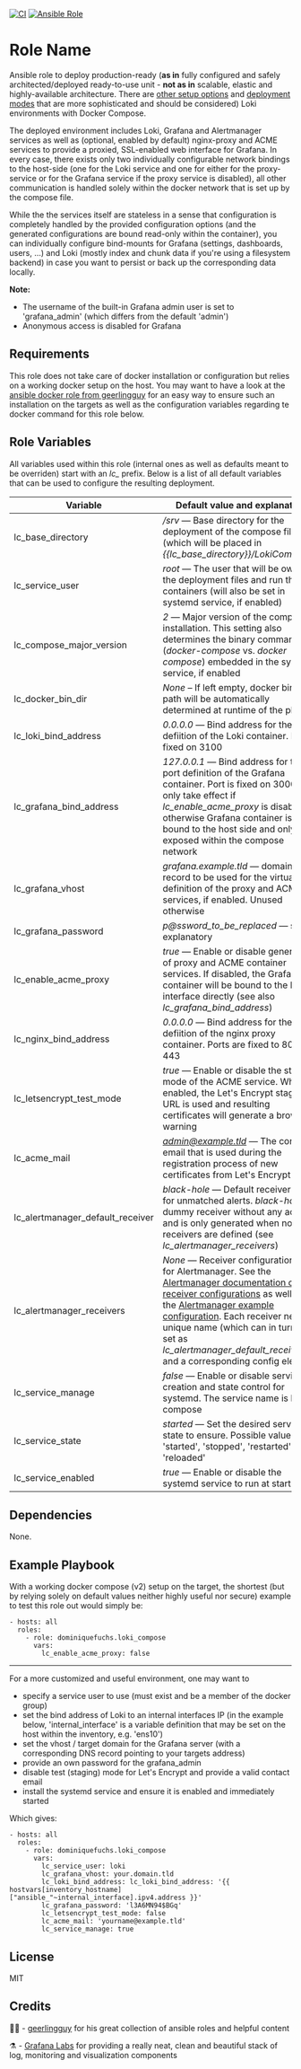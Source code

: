 [![CI](https://github.com/DominiqueFuchs/ansible-loki-compose/actions/workflows/ci.yaml/badge.svg?branch=main&event=push)](https://github.com/DominiqueFuchs/ansible-loki-compose/actions/workflows/ci.yaml)
[![Ansible Role](https://img.shields.io/ansible/role/62267?label=galaxy&logo=ansible)](https://galaxy.ansible.com/dominiquefuchs/loki_compose)

Role Name
=========

Ansible role to deploy production-ready (**as in** fully configured and safely architected/deployed ready-to-use unit - **not as in** scalable, elastic and highly-available architecture. There are [other setup options](https://grafana.com/docs/loki/latest/installation/) and [deployment modes](https://grafana.com/docs/loki/latest/fundamentals/architecture/deployment-modes/) that are more sophisticated and should be considered) Loki environments with Docker Compose.

The deployed environment includes Loki, Grafana and Alertmanager services as well as (optional, enabled by default) nginx-proxy and ACME services to provide a proxied, SSL-enabled web interface for Grafana. In every case, there exists only two individually configurable network bindings to the host-side (one for the Loki service and one for either for the proxy-service or for the Grafana service if the proxy service is disabled), all other communication is handled solely within the docker network that is set up by the compose file.

While the the services itself are stateless in a sense that configuration is completely handled by the provided configuration options (and the generated configurations are bound read-only within the container), you can individually configure bind-mounts for Grafana (settings, dashboards, users, ...) and Loki (mostly index and chunk data if you're using a filesystem backend) in case you want to persist or back up the corresponding data locally.

**Note:**
* The username of the built-in Grafana admin user is set to 'grafana_admin' (which differs from the default 'admin')
* Anonymous access is disabled for Grafana

Requirements
------------

This role does not take care of docker installation or configuration but relies on a working docker setup on the host. You may want to have a look at the [ansible docker role from geerlingguy](https://github.com/geerlingguy/ansible-role-docker) for an easy way to ensure such an installation on the targets as well as the configuration variables regarding te docker command for this role below.

Role Variables
--------------

All variables used within this role (internal ones as well as defaults meant to be overriden) start with an *lc_* prefix. Below is a list of all default variables that can be used to configure the resulting deployment.

| Variable                  | Default value and explanation |
|---                        |---                                  |
| lc_base_directory         | */srv* — Base directory for the deployment of the compose fileset (which will be placed in *{{lc_base_directory}}/LokiCompose/*) |
| lc_service_user           | *root* — The user that will be owner of the deployment files and run the containers (will also be set in systemd service, if enabled) |
| lc_compose_major_version  | *2* — Major version of the compose installation. This setting also determines the binary command (*docker-compose* vs. *docker compose*) embedded in the systemd service, if enabled |
| lc_docker_bin_dir         | *None* – If left empty, docker binary path will be automatically determined at runtime of the play |
| lc_loki_bind_address      | *0.0.0.0* — Bind address for the port defiition of the Loki container. Port is fixed on 3100 |
| lc_grafana_bind_address   | *127.0.0.1* — Bind address for the port definition of the Grafana container. Port is fixed on 3000. Will only take effect if *lc_enable_acme_proxy* is disabled, otherwise Grafana container is **not** bound to the host side and only exposed within the compose network |
| lc_grafana_vhost          | *grafana.example.tld* — domain record to be used for the virtual host definition of the proxy and ACME services, if enabled. Unused otherwise |
| lc_grafana_password       | *p@ssword_to_be_replaced* — self-explanatory |
| lc_enable_acme_proxy      | *true* — Enable or disable generation of proxy and ACME container services. If disabled, the Grafana container will be bound to the host interface directly (see also *lc_grafana_bind_address*) |
| lc_nginx_bind_address     | *0.0.0.0* — Bind address for the port defiition of the nginx proxy container. Ports are fixed to 80 and 443 |
| lc_letsencrypt_test_mode  | *true* — Enable or disable the staging mode of the ACME service. When enabled, the Let's Encrypt staging URL is used and resulting certificates will generate a browser warning |
| lc_acme_mail              | *admin@example.tld* — The contact email that is used during the registration process of new certificates from Let's Encrypt |
| lc_alertmanager_default_receiver  | *black-hole* — Default receiver to use for unmatched alerts. *black-hole* is a dummy receiver without any action and is only generated when no other receivers are defined (see *lc_alertmanager_receivers*) |
| lc_alertmanager_receivers | *None* — Receiver configuration(s) for Alertmanager. See the [Alertmanager documentation on receiver configurations](https://prometheus.io/docs/alerting/latest/configuration/#receiver) as well as the [Alertmanager example configuration](https://github.com/prometheus/alertmanager/blob/main/doc/examples/simple.yml). Each receiver needs a unique name (which can in turn be set as *lc_alertmanager_default_receiver* and a corresponding config element) |
| lc_service_manage         | *false* — Enable or disable service creation and state control for systemd. The service name is loki-compose |
| lc_service_state          | *started* — Set the desired service state to ensure. Possible values are 'started', 'stopped', 'restarted' and 'reloaded' |
| lc_service_enabled        | *true* — Enable or disable the systemd service to run at startup |

Dependencies
------------

None.

Example Playbook
----------------

With a working docker compose (v2) setup on the target, the shortest (but by relying solely on default values neither highly useful nor secure) example to test this role out would simply be:

    - hosts: all
      roles:
        - role: dominiquefuchs.loki_compose
          vars:
            lc_enable_acme_proxy: false

---

For a more customized and useful environment, one may want to

- specify a service user to use (must exist and be a member of the docker group)
- set the bind address of Loki to an internal interfaces IP (in the example below, 'internal_interface' is a variable definition that may be set on the host within the inventory, e.g. 'ens10')
- set the vhost / target domain for the Grafana server (with a corresponding DNS record pointing to your targets address)
- provide an own password for the grafana_admin
- disable test (staging) mode for Let's Encrypt and provide a valid contact email
- install the systemd service and ensure it is enabled and immediately started
 
Which gives:

    - hosts: all
      roles:
        - role: dominiquefuchs.loki_compose
          vars:
            lc_service_user: loki
            lc_grafana_vhost: your.domain.tld
            lc_loki_bind_address: lc_loki_bind_address: '{{ hostvars[inventory_hostname]["ansible_"~internal_interface].ipv4.address }}'
            lc_grafana_password: 'l3A6MN94$BGq'
            lc_letsencrypt_test_mode: false
            lc_acme_mail: 'yourname@example.tld'
            lc_service_manage: true

License
-------

MIT

Credits
-------

 🦸‍♂️ - [geerlingguy](https://github.com/geerlingguy) for his great collection of ansible roles and helpful content

 ⚗️ - [Grafana Labs](https://github.com/grafana) for providing a really neat, clean and beautiful stack of log, monitoring and visualization components
